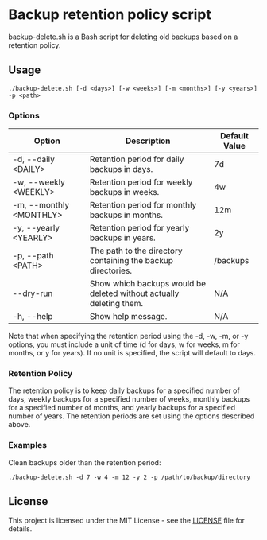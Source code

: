 # Backup retention policy script

backup-delete.sh is a Bash script for deleting old backups based on a retention policy.

## Usage

    ./backup-delete.sh [-d <days>] [-w <weeks>] [-m <months>] [-y <years>] -p <path>
    
### Options

| Option                        | Description | Default Value |
|-------------------------------| ----------- |---------------|
| -d, --daily &lt;DAILY&gt;     | Retention period for daily backups in days. | 7d            |
| -w, --weekly &lt;WEEKLY&gt;   | Retention period for weekly backups in weeks. | 4w            |
| -m, --monthly &lt;MONTHLY&gt; | Retention period for monthly backups in months. | 12m           |
| -y, --yearly &lt;YEARLY&gt;   | Retention period for yearly backups in years. | 2y            |
| -p, --path &lt;PATH&gt;       | The path to the directory containing the backup directories. | /backups      |
| --dry-run                     | Show which backups would be deleted without actually deleting them. | N/A           |
| -h, --help                    | Show help message. | N/A           |

Note that when specifying the retention period using the -d, -w, -m, or -y options, you must include a unit of time (d for days, w for weeks, m for months, or y for years). If no unit is specified, the script will default to days.

### Retention Policy

The retention policy is to keep daily backups for a specified number of days, weekly backups for a specified number of weeks, monthly backups for a specified number of months, and yearly backups for a specified number of years. The retention periods are set using the options described above.

### Examples

Clean backups older than the retention period:

    ./backup-delete.sh -d 7 -w 4 -m 12 -y 2 -p /path/to/backup/directory
    
## License

This project is licensed under the MIT License - see the [LICENSE](LICENSE) file for details.
